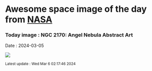 
# Awesome space image of the day from [NASA](https://api.nasa.gov/)

### Today image : NGC 2170: Angel Nebula Abstract Art
Date : 2024-03-05

![](https://apod.nasa.gov/apod/image/2403/AngelNebula_Moulton_960.jpg)

<small>Latest update : Wed Mar  6 02:17:46 2024</small>
        